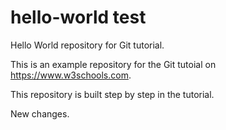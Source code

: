 # hello-world test

Hello World repository for Git tutorial.

This is an example repository for the Git tutoial on https://www.w3schools.com.

This repository is built step by step in the tutorial.

New changes.
